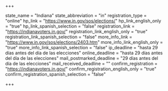 +++

state_name = "Indiana"
state_abbreviation = "in"
registration_type = "online"
hp_link = "https://www.in.gov/sos/elections/"
hp_link_english_only = "true"
hp_link_spanish_selection = "false"
registration_link = "https://indianavoters.in.gov/"
registration_link_english_only = "true"
registration_link_spanish_selection = "false"
more_info_link = "https://www.in.gov/sos/elections/2403.htm"
more_info_link_english_only = "true"
more_info_link_spanish_selection = "false"
ip_deadline = "hasta 29 días antes del día de las elecciones"
online_deadline = "hasta 29 días antes del día de las elecciones"
mail_postmarked_deadline = "29 días antes del día de las elecciones"
mail_received_deadline = ""
confirm_registration = "https://indianavoters.in.gov/"
confirm_registration_english_only = "true"
confirm_registration_spanish_selection = "false"

+++